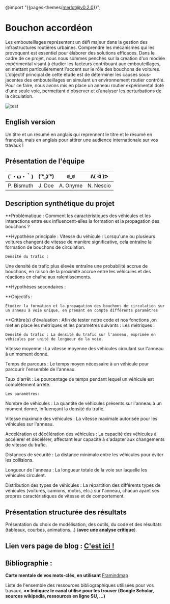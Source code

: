 @import "{{pages-themes/merlot@v0.2.0}}";

# Bouchon accordéon

Les embouteillages représentent un défi majeur dans la gestion des infrastructures routières urbaines. Comprendre les mécanismes qui les provoquent est essentiel pour élaborer des solutions efficaces. Dans le cadre de ce projet, nous nous sommes penchés sur la création d'un modèle expérimental visant à étudier les facteurs contribuant aux embouteillages, en mettant particulièrement l'accent sur le rôle des bouchons de voitures.
L'objectif principal de cette étude est de déterminer les causes sous-jacentes des embouteillages en simulant un environnement routier contrôlé. Pour ce faire, nous avons mis en place un anneau routier expérimental doté d'une seule voie, permettant d'observer et d'analyser les perturbations de la circulation.

![test](https://vivreparis.fr/wp-content/uploads/2019/06/bouchon-paris.jpg)


## English version

Un titre et un résumé en anglais qui reprennent le titre et le résumé en français, mais en anglais pour attirer une audience internationale sur vos travaux !

## Présentation de l'équipe

|(´・ω・｀)| ( ͡° ͜ʖ ͡°) | ಠ_ಠ | ᕕ( ᐛ )ᕗ |
|-----|--|--|--|
| P. Bismuth| J. Doe | A. Onyme  | N. Nescio  |


## Description synthétique du projet

**Problématique :
Comment les caractéristiques des véhicules et les interactions entre eux influencent-elles la formation et la propagation des bouchons  ?

**Hypothèse principale :
    Vitesse du véhicule  : 
Lorsqu'une ou plusieurs voitures changent de vitesse de manière significative, cela entraîne la formation de bouchons de circulation.

    Densité du trafic : 
Une densité de trafic plus élevée entraîne une probabilité accrue de bouchons, en raison de la proximité accrue entre les véhicules et des réactions en chaîne aux ralentissements.



**Hypothèses secondaires :

    

**Objectifs :

    Étudier la formation et la propagation des bouchons de circulation sur un anneau à voie unique, en prenant en compte différents paramètres



**Critère(s) d'évaluation :
Afin de tester notre code et nos fonctions ,on met en place les métriques et les paramétres suivants :
      Les métriques :

    Densité du trafic : La densité du trafic sur l'anneau, exprimée en véhicules par unité de longueur de la voie.

Vitesse moyenne : La vitesse moyenne des véhicules circulant sur l'anneau à un moment donné.

Temps de parcours : Le temps moyen nécessaire à un véhicule pour parcourir l'ensemble de l'anneau.

Taux d'arrêt : Le pourcentage de temps pendant lequel un véhicule est complètement arrêté.


    Les paramètres:

Nombre de véhicules : La quantité de véhicules présents sur l'anneau à un moment donné, influençant la densité du trafic.

Vitesse maximale des véhicules : La vitesse maximale autorisée pour les véhicules sur l'anneau.

Accélération et décélération des véhicules : La capacité des véhicules à accélérer et décélérer, affectant leur capacité à s'adapter aux changements de vitesse du trafic.

Distances de sécurité : La distance minimale entre les véhicules pour éviter les collisions.

Longueur de l'anneau : La longueur totale de la voie sur laquelle les véhicules circulent.

Distribution des types de véhicules : La répartition des différents types de véhicules (voitures, camions, motos, etc.) sur l'anneau, chacun ayant ses propres caractéristiques de vitesse et de comportement.



## Présentation structurée des résultats

Présentation du choix de modélisation, des outils, du code et des résultats (tableaux, courbes, animations...) (**avec une analyse critique**).

## Lien vers page de blog : <a href="blog.html"> C'est ici ! </a>

## Bibliographie :

**Carte mentale de vos mots-clés, en utilisant** <a href="https://framindmap.org/mindmaps/index.html">Framindmap </a> 

Liste de l'ensemble des ressources bibliographiques utilisées pour vos travaux. **<= Indiquez le canal utilisé pour les trouver (Google Scholar, sources wikipedia, ressources en ligne SU, ...)**
